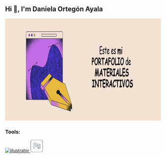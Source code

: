 ## Hi 👋, I'm Daniela Ortegón Ayala
 <img src="https://github.com/DanielaOA/DanielaOA/blob/main/28063091.jpg" width="583,9482" height="330,904">



<h3 align="left">Tools:</h3>
<p align="left"> <a href="https://www.adobe.com/in/products/illustrator.html" target="_blank" rel="noreferrer"> <img src="https://www.vectorlogo.zone/logos/adobe_illustrator/adobe_illustrator-icon.svg" alt="illustrator" width="40" height="40"/> </a> <a href="https://www.photoshop.com/en" target="_blank" rel="noreferrer"> <img src="https://raw.githubusercontent.com/devicons/devicon/master/icons/photoshop/photoshop-line.svg" alt="photoshop" width="40" height="40"/> </a> </p>
